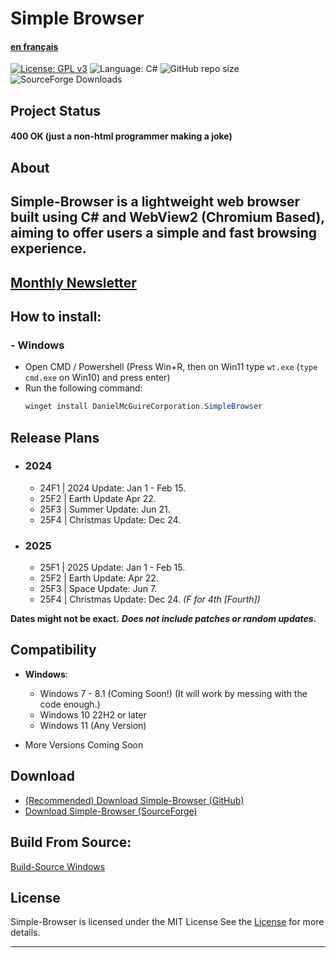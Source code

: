 # Simple Browser
#### [en français](https://github.com/DanielLMcGuire/Simple-Browser/blob/main/docs/README-fr.md)
[![License: GPL v3](https://img.shields.io/github/license/DanielLMcGuire/Simple-Browser?style=flat-square)](https://www.gnu.org/licenses/old-licenses/gpl-3.0) ![Language: C#](https://img.shields.io/badge/language-C%23-178600?style=flat-square) ![GitHub repo size](https://img.shields.io/github/repo-size/DanielLMcGuire/Simple-Browser?style=flat-square) ![SourceForge Downloads](https://img.shields.io/sourceforge/dm/simple-browser?style=flat-square)
## Project Status
#### 400 **OK** (just a non-html programmer making a joke)
## About

Simple-Browser is a lightweight web browser built using C# and WebView2 (Chromium Based), aiming to offer users a simple and fast browsing experience.
----------------------------------------------------------------------
## [Monthly Newsletter](https://github.com/DanielLMcGuire/Simple-Browser/blob/main/docs/Monthly%20Updates.md)
## How to install:
### - Windows
  - Open CMD / Powershell (Press Win+R, then on Win11 type ```wt.exe``` (```type cmd.exe``` on Win10) and press enter)
  - Run the following command:
    ```PowerShell
    winget install DanielMcGuireCorporation.SimpleBrowser
    ```
## Release Plans
- ### 2024
  - 24F1 | 2024 Update: Jan 1 - Feb 15.   
  - 25F2 | Earth Update Apr 22.
  - 25F3 | Summer Update: Jun 21.
  - 25F4 | Christmas Update: Dec 24.
- ### 2025
  - 25F1 | 2025 Update: Jan 1 - Feb 15.
  - 25F2 | Earth Update: Apr 22.
  - 25F3 | Space Update: Jun 7.
  - 25F4 | Christmas Update: Dec 24.
 *(F for 4th [Fourth])*

**Dates might not be exact.**
***Does not include patches or random updates.***

## Compatibility
- **Windows**:
  - Windows 7 - 8.1 (Coming Soon!) (It will work by messing with the code enough.)
  - Windows 10 22H2 or later
  - Windows 11 (Any Version)

- More Versions Coming Soon

## Download
- [(Recommended) Download Simple-Browser (GitHub)](https://github.com/DanielLMcGuire/Simple-Browser/releases/latest)
- [Download Simple-Browser (SourceForge)](https://sourceforge.net/projects/simple-browser/files/latest/download)

## Build From Source:
[Build-Source Windows](https://github.com/DanielLMcGuire/Simple-Browser/tree/main/scripts/windows_build)

## License
Simple-Browser is licensed under the MIT License See the [License](https://github.com/DanielLMcGuire/Simple-Browser?tab=MIT-1-ov-file) for more details.

---
